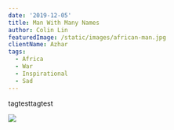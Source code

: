 ```yaml
---
date: '2019-12-05'
title: Man With Many Names
author: Colin Lin
featuredImage: /static/images/african-man.jpg
clientName: Azhar
tags:
  - Africa
  - War
  - Inspirational
  - Sad
---
```

tagtesttagtest

![](../../images/post-1.jpg)

